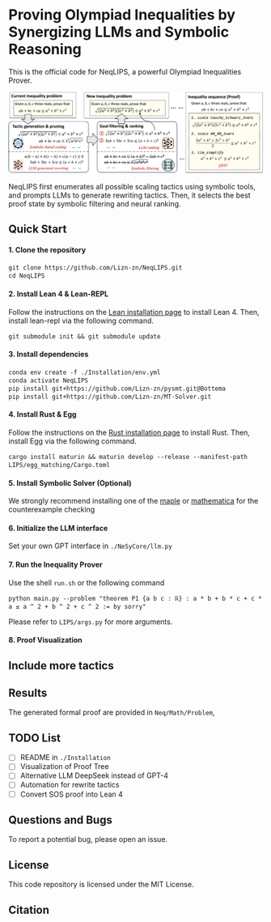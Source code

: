 # Proving Olympiad Inequalities by Synergizing LLMs and Symbolic Reasoning

This is the official code for NeqLIPS, a powerful Olympiad Inequalities Prover.

![NeqLIPS](./figures/framework.png)

NeqLIPS first enumerates all possible scaling tactics using symbolic tools, and prompts LLMs to generate rewriting tactics. 
Then, it selects the best proof state by symbolic filtering and neural ranking.

## Quick Start

#### 1. Clone the repository

```
git clone https://github.com/Lizn-zn/NeqLIPS.git 
cd NeqLIPS
```

#### 2. Install Lean 4 & Lean-REPL

Follow the instructions on the [Lean installation page](https://lean-lang.org/lean4/doc/setup.html) to install Lean 4. Then, install lean-repl via the following command.

```
git submodule init && git submodule update 
```

#### 3. Install dependencies

```
conda env create -f ./Installation/env.yml 
conda activate NeqLIPS 
pip install git+https://github.com/Lizn-zn/pysmt.git@Bottema 
pip install git+https://github.com/Lizn-zn/MT-Solver.git
```

#### 4. Install Rust & Egg

Follow the instructions on the [Rust installation page](https://www.rust-lang.org/tools/install) to install Rust. Then, install Egg via the following command.
```
cargo install maturin && maturin develop --release --manifest-path LIPS/egg_matching/Cargo.toml
```

#### 5. Install Symbolic Solver (Optional)

We strongly recommend installing one of the [maple](https://www.maplesoft.com/) or [mathematica](https://www.wolfram.com/mathematica/) for the counterexample checking

#### 6. Initialize the LLM interface

Set your own GPT interface in `./NeSyCore/llm.py`

#### 7. Run the Inequality Prover

Use the shell `run.sh` or the following command

```shell
python main.py --problem "theorem P1 {a b c : ℝ} : a * b + b * c + c * a ≤ a ^ 2 + b ^ 2 + c ^ 2 := by sorry"
```

Please refer to `LIPS/args.py` for more arguments.

#### 8. Proof Visualization


## Include more tactics

## Results

The generated formal proof are provided in `Neq/Math/Problem`, 


## TODO List

- [ ] README in `./Installation`
- [ ] Visualization of Proof Tree
- [ ] Alternative LLM DeepSeek instead of GPT-4
- [ ] Automation for rewrite tactics
- [ ] Convert SOS proof into Lean 4

## Questions and Bugs

To report a potential bug, please open an issue.

## License

This code repository is licensed under the MIT License.

## Citation

